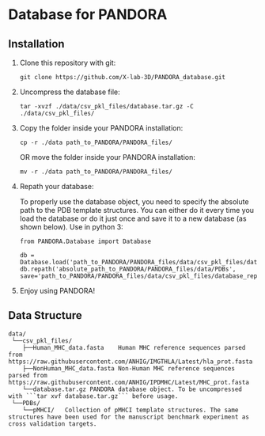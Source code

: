 # Database for PANDORA

## Installation


1) Clone this repository with git:
   ```
   git clone https://github.com/X-lab-3D/PANDORA_database.git
   ```
   
2) Uncompress the database file:
   ```
   tar -xvzf ./data/csv_pkl_files/database.tar.gz -C ./data/csv_pkl_files/
   ```

3) Copy the folder inside your PANDORA installation:
   ```
   cp -r ./data path_to_PANDORA/PANDORA_files/
   ```
   OR move the folder inside your PANDORA installation:
   ```
   mv -r ./data path_to_PANDORA/PANDORA_files/
   ```
   
4) Repath your database:

   To properly use the database object, you need to specify the absolute path to the PDB template structures.
   You can either do it every time you load the database or do it just once and save it to a new database (as shown below).
   Use in python 3:
   ```
   from PANDORA.Database import Database

   db = Database.load('path_to_PANDORA/PANDORA_files/data/csv_pkl_files/database.pkl')
   db.repath('absolute_path_to_PANDORA/PANDORA_files/data/PDBs', save='path_to_PANDORA/PANDORA_files/data/csv_pkl_files/database_repath.pkl')
   ```
5) Enjoy using PANDORA!

## Data Structure

```
data/  
 └──csv_pkl_files/  
    ├──Human_MHC_data.fasta    Human MHC reference sequences parsed from https://raw.githubusercontent.com/ANHIG/IMGTHLA/Latest/hla_prot.fasta  
    ├──NonHuman_MHC_data.fasta Non-Human MHC reference sequences parsed from https://raw.githubusercontent.com/ANHIG/IPDMHC/Latest/MHC_prot.fasta  
    └──database.tar.gz PANDORA database object. To be uncompressed with ```tar xvf database.tar.gz``` before usage.  
 └──PDBs/  
    └──pMHCI/   Collection of pMHCI template structures. The same structures have been used for the manuscript benchmark experiment as cross validation targets.  
```
